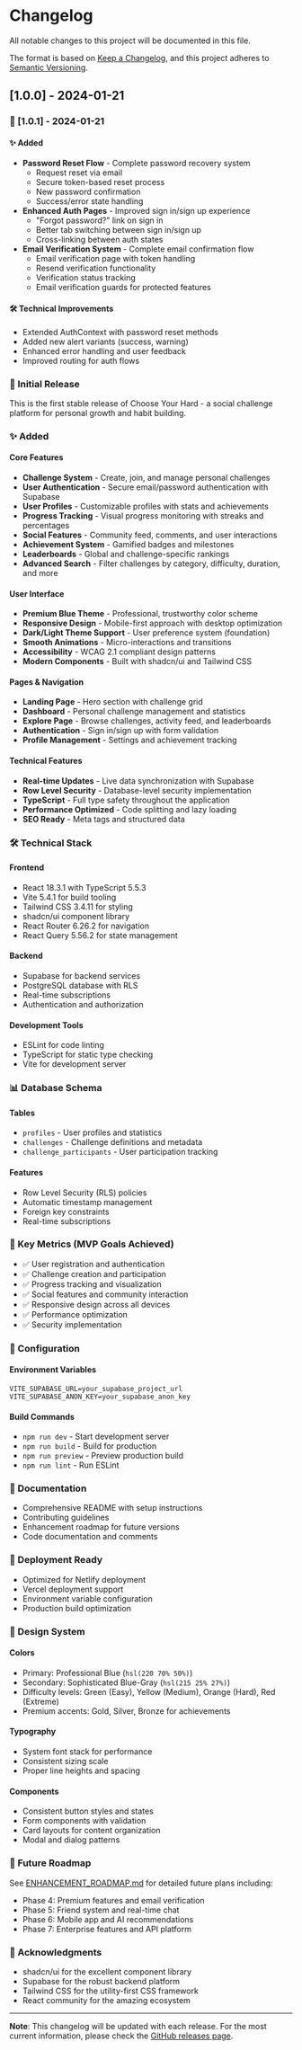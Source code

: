 # Changelog

All notable changes to this project will be documented in this file.

The format is based on [Keep a Changelog](https://keepachangelog.com/en/1.0.0/),
and this project adheres to [Semantic Versioning](https://semver.org/spec/v2.0.0.html).

## [1.0.0] - 2024-01-21

### 🔄 [1.0.1] - 2024-01-21

#### ✨ Added
- **Password Reset Flow** - Complete password recovery system
  - Request reset via email
  - Secure token-based reset process
  - New password confirmation
  - Success/error state handling
- **Enhanced Auth Pages** - Improved sign in/sign up experience
  - "Forgot password?" link on sign in
  - Better tab switching between sign in/sign up
  - Cross-linking between auth states
- **Email Verification System** - Complete email confirmation flow
  - Email verification page with token handling
  - Resend verification functionality
  - Verification status tracking
  - Email verification guards for protected features

#### 🛠️ Technical Improvements
- Extended AuthContext with password reset methods
- Added new alert variants (success, warning)
- Enhanced error handling and user feedback
- Improved routing for auth flows

### 🎉 Initial Release

This is the first stable release of Choose Your Hard - a social challenge platform for personal growth and habit building.

### ✨ Added

#### Core Features
- **Challenge System** - Create, join, and manage personal challenges
- **User Authentication** - Secure email/password authentication with Supabase
- **User Profiles** - Customizable profiles with stats and achievements
- **Progress Tracking** - Visual progress monitoring with streaks and percentages
- **Social Features** - Community feed, comments, and user interactions
- **Achievement System** - Gamified badges and milestones
- **Leaderboards** - Global and challenge-specific rankings
- **Advanced Search** - Filter challenges by category, difficulty, duration, and more

#### User Interface
- **Premium Blue Theme** - Professional, trustworthy color scheme
- **Responsive Design** - Mobile-first approach with desktop optimization
- **Dark/Light Theme Support** - User preference system (foundation)
- **Smooth Animations** - Micro-interactions and transitions
- **Accessibility** - WCAG 2.1 compliant design patterns
- **Modern Components** - Built with shadcn/ui and Tailwind CSS

#### Pages & Navigation
- **Landing Page** - Hero section with challenge grid
- **Dashboard** - Personal challenge management and statistics
- **Explore Page** - Browse challenges, activity feed, and leaderboards
- **Authentication** - Sign in/sign up with form validation
- **Profile Management** - Settings and achievement tracking

#### Technical Features
- **Real-time Updates** - Live data synchronization with Supabase
- **Row Level Security** - Database-level security implementation
- **TypeScript** - Full type safety throughout the application
- **Performance Optimized** - Code splitting and lazy loading
- **SEO Ready** - Meta tags and structured data

### 🛠️ Technical Stack

#### Frontend
- React 18.3.1 with TypeScript 5.5.3
- Vite 5.4.1 for build tooling
- Tailwind CSS 3.4.11 for styling
- shadcn/ui component library
- React Router 6.26.2 for navigation
- React Query 5.56.2 for state management

#### Backend
- Supabase for backend services
- PostgreSQL database with RLS
- Real-time subscriptions
- Authentication and authorization

#### Development Tools
- ESLint for code linting
- TypeScript for static type checking
- Vite for development server

### 📊 Database Schema

#### Tables
- `profiles` - User profiles and statistics
- `challenges` - Challenge definitions and metadata
- `challenge_participants` - User participation tracking

#### Features
- Row Level Security (RLS) policies
- Automatic timestamp management
- Foreign key constraints
- Real-time subscriptions

### 🎯 Key Metrics (MVP Goals Achieved)

- ✅ User registration and authentication
- ✅ Challenge creation and participation
- ✅ Progress tracking and visualization
- ✅ Social features and community interaction
- ✅ Responsive design across all devices
- ✅ Performance optimization
- ✅ Security implementation

### 🔧 Configuration

#### Environment Variables
```env
VITE_SUPABASE_URL=your_supabase_project_url
VITE_SUPABASE_ANON_KEY=your_supabase_anon_key
```

#### Build Commands
- `npm run dev` - Start development server
- `npm run build` - Build for production
- `npm run preview` - Preview production build
- `npm run lint` - Run ESLint

### 📝 Documentation

- Comprehensive README with setup instructions
- Contributing guidelines
- Enhancement roadmap for future versions
- Code documentation and comments

### 🚀 Deployment Ready

- Optimized for Netlify deployment
- Vercel deployment support
- Environment variable configuration
- Production build optimization

### 🎨 Design System

#### Colors
- Primary: Professional Blue (`hsl(220 70% 50%)`)
- Secondary: Sophisticated Blue-Gray (`hsl(215 25% 27%)`)
- Difficulty levels: Green (Easy), Yellow (Medium), Orange (Hard), Red (Extreme)
- Premium accents: Gold, Silver, Bronze for achievements

#### Typography
- System font stack for performance
- Consistent sizing scale
- Proper line heights and spacing

#### Components
- Consistent button styles and states
- Form components with validation
- Card layouts for content organization
- Modal and dialog patterns

### 🔮 Future Roadmap

See [ENHANCEMENT_ROADMAP.md](ENHANCEMENT_ROADMAP.md) for detailed future plans including:
- Phase 4: Premium features and email verification
- Phase 5: Friend system and real-time chat
- Phase 6: Mobile app and AI recommendations
- Phase 7: Enterprise features and API platform

### 🙏 Acknowledgments

- shadcn/ui for the excellent component library
- Supabase for the robust backend platform
- Tailwind CSS for the utility-first CSS framework
- React community for the amazing ecosystem

---

**Note**: This changelog will be updated with each release. For the most current information, please check the [GitHub releases page](https://github.com/yourusername/choose-your-hard/releases).